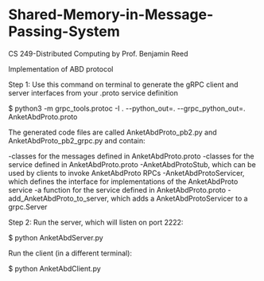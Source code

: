 # Shared-Memory-in-Message-Passing-System
CS 249-Distributed Computing by Prof. Benjamin Reed

Implementation of ABD protocol

Step 1:
Use this command on terminal to generate the gRPC client and server interfaces from your .proto service definition

$ python3 -m grpc_tools.protoc -I . --python_out=. --grpc_python_out=. AnketAbdProto.proto

The generated code files are called AnketAbdProto_pb2.py and AnketAbdProto_pb2_grpc.py and contain:

-classes for the messages defined in AnketAbdProto.proto
-classes for the service defined in AnketAbdProto.proto
  -AnketAbdProtoStub, which can be used by clients to invoke AnketAbdProto RPCs
  -AnketAbdProtoServicer, which defines the interface for implementations of the AnketAbdProto service
-a function for the service defined in AnketAbdProto.proto
  -add_AnketAbdProto_to_server, which adds a AnketAbdProtoServicer to a grpc.Server 


Step 2:
Run the server, which will listen on port 2222:

$ python AnketAbdServer.py

Run the client (in a different terminal):

$ python AnketAbdClient.py
